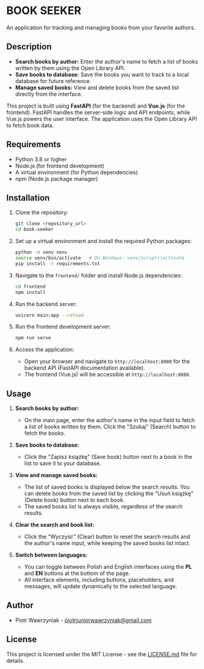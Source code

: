 # BOOK SEEKER

An application for tracking and managing books from your favorite authors.

## Description

- **Search books by author:** Enter the author's name to fetch a list of books written by them using the Open Library API.
- **Save books to database:** Save the books you want to track to a local database for future reference.
- **Manage saved books:** View and delete books from the saved list directly from the interface.

This project is built using **FastAPI** (for the backend) and **Vue.js** (for the frontend). FastAPI handles the server-side logic and API endpoints, while Vue.js powers the user interface. The application uses the Open Library API to fetch book data.

## Requirements

- Python 3.8 or higher
- Node.js (for frontend development)
- A virtual environment (for Python dependencies)
- npm (Node.js package manager)

## Installation

1. Clone the repository:
    ```sh
    git clone <repository_url>
    cd book-seeker
    ```

2. Set up a virtual environment and install the required Python packages:
    ```sh
    python -m venv venv
    source venv/bin/activate   # On Windows: venv\Scripts\activate
    pip install -r requirements.txt
    ```

3. Navigate to the `frontend/` folder and install Node.js dependencies:
    ```sh
    cd frontend
    npm install
    ```

4. Run the backend server:
    ```sh
    uvicorn main:app --reload
    ```

5. Run the frontend development server:
    ```sh
    npm run serve
    ```

6. Access the application:
    - Open your browser and navigate to `http://localhost:8000` for the backend API (FastAPI documentation available).
    - The frontend (Vue.js) will be accessible at `http://localhost:8080`.

## Usage

1. **Search books by author:** 
   - On the main page, enter the author's name in the input field to fetch a list of books written by them. Click the "Szukaj" (Search) button to fetch the books.

2. **Save books to database:** 
   - Click the "Zapisz książkę" (Save book) button next to a book in the list to save it to your database.

3. **View and manage saved books:** 
   - The list of saved books is displayed below the search results. You can delete books from the saved list by clicking the "Usuń książkę" (Delete book) button next to each book.
   - The saved books list is always visible, regardless of the search results.

4. **Clear the search and book list:**
   - Click the "Wyczyść" (Clear) button to reset the search results and the author's name input, while keeping the saved books list intact.

5. **Switch between languages:**  
   - You can toggle between Polish and English interfaces using the **PL** and **EN** buttons at the bottom of the page.  
   - All interface elements, including buttons, placeholders, and messages, will update dynamically to the selected language.


## Author

- Piotr Wawrzyniak - [piotrjuniorwawrzyniak@gmail.com](mailto:piotrjuniorwawrzyniak@gmail.com)

## License

This project is licensed under the MIT License - see the [LICENSE.md](LICENSE.md) file for details.
